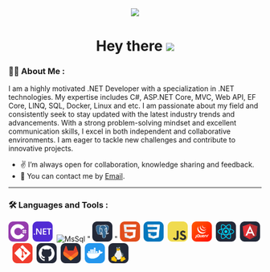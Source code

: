 <div id="header" align="center">
  <img src="https://secretmag.ru/imgs/2019/11/18/16/3659961/4c76f0d649a2246740850eb9a26cfda93060fa53.gif" width="150"/>
</div>

<h1 align="center">
  Hey there
  <img src="https://media.giphy.com/media/hvRJCLFzcasrR4ia7z/giphy.gif" width="30px"/>
</h1>

### :man_technologist: About Me :
I am a highly motivated .NET Developer with a specialization in .NET technologies.
My expertise includes C#, ASP.NET Core, MVC, Web API, EF Core, LINQ, SQL, Docker, Linux and etc. I am
passionate about my field and consistently seek to stay updated with the latest industry trends and
advancements. With a strong problem-solving mindset and excellent communication skills, I excel in
both independent and collaborative environments. I am eager to tackle new challenges and contribute
to innovative projects.
- :v: I’m always open for collaboration, knowledge sharing and feedback.
- :e-mail: You can contact me by <a href="mailto:ruslanabdullayev01@gmail.com" target="_blank">Email</a>.

---

### :hammer_and_wrench: Languages and Tools :
<div>
  <img src="https://github.com/tandpfun/skill-icons/blob/main/icons/CS.svg" title="C#" alt="CSharp" width="40" height="40"/>&nbsp;
  <img src="https://github.com/tandpfun/skill-icons/blob/main/icons/DotNet.svg" title=".NET" alt=".NET" width="40" height="40"/>&nbsp;
  <img src="https://www.svgrepo.com/show/303229/microsoft-sql-server-logo.svg" title="MsSql" alt="MsSql" width="40" height="40"/>&nbsp;"
  <img src="https://github.com/tandpfun/skill-icons/blob/main/icons/PostgreSQL-Dark.svg" title="PostgreSQL" alt="PostgreSQL" width="40" height="40"/>&nbsp;"
  <img src="https://github.com/tandpfun/skill-icons/blob/main/icons/HTML.svg" title="HTML" alt="HTML" width="40" height="40"/>&nbsp;
  <img src="https://github.com/tandpfun/skill-icons/blob/main/icons/CSS.svg" title="CSS" alt="CSS" width="40" height="40"/>&nbsp;
  <img src="https://github.com/tandpfun/skill-icons/blob/main/icons/JavaScript.svg" title="JavaScript" alt="JavaScript" width="40" height="40"/>&nbsp;
  <img src="https://github.com/tandpfun/skill-icons/blob/main/icons/JQuery.svg" title="JQuery" alt="JQuery" width="40" height="40"/>&nbsp;
  <img src="https://github.com/tandpfun/skill-icons/blob/main/icons/React-Dark.svg" title="React" alt="React" width="40" height="40"/>&nbsp;
  <img src="https://github.com/tandpfun/skill-icons/blob/main/icons/Angular-Dark.svg" title="Angular" alt="Angular" width="40" height="40"/>&nbsp;
  <img src="https://github.com/tandpfun/skill-icons/blob/main/icons/Git.svg" title="Git" alt="Git" width="40" height="40"/>&nbsp;
  <img src="https://github.com/tandpfun/skill-icons/blob/main/icons/Github-Dark.svg" title="GitHub" alt="GitHub" width="40" height="40"/>&nbsp;
  <img src="https://github.com/tandpfun/skill-icons/blob/main/icons/GitLab-Dark.svg" title="GitLab" alt="GitLab" width="40" height="40"/>&nbsp;
  <img src="https://github.com/tandpfun/skill-icons/blob/main/icons/Docker.svg" title="Docker" alt="Docker" width="40" height="40"/>&nbsp;
  <img src="https://github.com/tandpfun/skill-icons/blob/main/icons/Linux-Dark.svg" title="Linux" alt="Linux" width="40" height="40"/>&nbsp;
</div>
